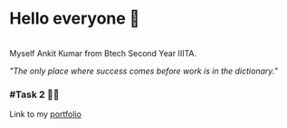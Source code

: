<h1>Hello everyone 👋</h1><br>
Myself Ankit Kumar from Btech Second Year IIITA.

<I>"The only place where success comes before work is in the dictionary."</I>

<h3>#Task 2 🚀🚀</h3>
Link to my <a href="https://blackhat-coder21.github.io/GoGit-3.0-Task-2/" target="_blank">portfolio</a>
